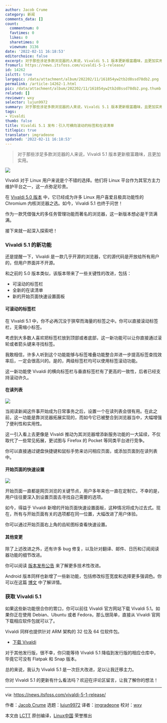 ```yaml
---
author: Jacob Crume
category: 新闻
comments_data: []
count:
  commentnum: 0
  favtimes: 0
  likes: 0
  sharetimes: 0
  viewnum: 3136
date: '2022-02-11 16:18:53'
editorchoice: false
excerpt: 对于那些涉足多款浏览器的人来说，Vivaldi 5.1 版本更新极富趣味，且更加实用。
fromurl: https://news.itsfoss.com/vivaldi-5-1-release/
id: 14262
islctt: true
largepic: /data/attachment/album/202202/11/161854yw2tb2d8ssd78db2.png
permalink: /article-14262-1.html
pic: /data/attachment/album/202202/11/161854yw2tb2d8ssd78db2.png.thumb.jpg
related: []
reviewer: wxy
selector: lujun9972
summary: 对于那些涉足多款浏览器的人来说，Vivaldi 5.1 版本更新极富趣味，且更加实用。
tags:
- Vivaldi
thumb: false
title: Vivaldi 5.1 发布：引入可横向滚动的标签和在读清单
titlepic: true
translator: imgradeone
updated: '2022-02-11 16:18:53'
---
```



> 
> 对于那些涉足多款浏览器的人来说，Vivaldi 5.1 版本更新极富趣味，且更加实用。
> 
> 
> 


![](/data/attachment/album/202202/11/161854yw2tb2d8ssd78db2.png)


Vivaldi 对于 Linux 用户来说是个不错的选择。他们将 Linux 平台作为其官方主力维护平台之一，这一点弥足珍贵。


在 [Vivaldi 5.0 版本](/article-14044-1.html) 中，它已经成为许多 Linux 用户喜爱且极具功能性的 Chromium 内核浏览器之选。如今，Vivaldi 5.1 也终于问世！


作为一款凭借强大的多任务管理功能而著名的浏览器，这一新版本想必是干货满满。


接下来就一起深入探索吧！


### Vivaldi 5.1 的新功能






还是提醒一下，Vivaldi 是一款几乎开源的浏览器，它的源代码是开放给所有用户的，但用户界面并不开源。


和之前的 5.0 版本类似，该版本带来了一些关键性的改进，包括：


* 可滚动的标签栏
* 全新的在读清单
* 新的开始页面快速设置面板


#### 可滚动的标签栏






在 Vivaldi 5.1 中，你不必再沉没于狭窄而海量的标签之中。你可以直接滚动标签栏，无需缩小标签。


考虑到大多数人喜欢把标签栏放到顶部或者底部，这一新功能可以让你直接通过滚轮或者箭头键来寻找标签。


我敢相信，许多人听到这个功能能够与标签堆叠功能整合并进一步提高标签查找效率后，一定会很高兴的。是的，两级标签栏均可以使用标签滚动功能。


这一新功能使 Vivaldi 的横向标签栏与垂直标签栏有了更高的一致性，后者已经支持滚动许久。


#### 在读列表


![](/data/attachment/album/202202/11/161857uicalbaalq6ninka.png)


当阅读新闻这件事开始成为日常事务之后，设置一个在读列表会很有用。在此之前，这一功能是靠浏览器拓展实现的，而如今它已被整合到浏览器当中，大幅增强了便利性和实用性。


这一引入看上去更像是 Vivaldi 推动为其浏览器增添新服务功能的一大延续，不仅取代了一些常见拓展，更试图与 Firefox 的 Pocket 等同类平台进行竞争。


你可以直接通过键盘快捷键和鼠标手势来访问相应页面，或添加页面到在读列表中。


#### 开始页面的快速设置


![](/data/attachment/album/202202/11/161858ou535bgtsa3bkggu.png)


开始页面一直都是网页浏览的关键节点，用户多年来也一直在定制它。不幸的是，用户往往要深入到设置页面去寻找自己需要的选项。


如今，得益于 Vivaldi 新增的开始页面快速设置面板，这种情况将成为过去式。现在，所有与开始页面有关的选项都在同一位置，大幅改进了用户体验。


你可以通过开始页面右上角的齿轮图标查看快速设置。


#### 其他变更


除了上述改进之外，还有许多 bug 修复，以及针对翻译、邮件、日历和订阅阅读器功能的细节改进。


你可以阅读 [版本发布公告](https://vivaldi.com/blog/vivaldi-5-1-gets-scrollable-tabs-reading-list/) 来了解更多技术性改进。


Android 版本同样也新增了一些新功能，包括修改标签宽度和选择更多强调色。你可以在这篇 [博文](https://vivaldi.com/blog/vivaldi-5-1-on-android/) 中了解详情。


### 获取 Vivaldi 5.1


如果这些新功能很合你的胃口，你可以前往 Vivaldi 官方网站下载 Vivaldi 5.1。如果你正在使用 Debian、Ubuntu 或者 Fedora，那么很简单，直接从 Vivaldi 官网下载相应软件包就可以了。


Vivaldi 同样也提供针对 ARM 架构的 32 位及 64 位软件包。


* [下载 Vivaldi](https://vivaldi.com/download/)


对于其他发行版，很不幸，你只能等待 Vivaldi 5.1 降临到发行版的相应仓库中，毕竟它可没有 Flatpak 和 Snap 版本。


总的来说，我认为 Vivaldi 5.1 是一次巨大改进，足以让我迁移主力。


你对 Vivaldi 5.1 的更新有什么看法吗？欢迎在评论区留言，让我了解你的想法！




---


via: <https://news.itsfoss.com/vivaldi-5-1-release/>


作者：[Jacob Crume](https://news.itsfoss.com/author/jacob/) 选题：[lujun9972](https://github.com/lujun9972) 译者：[imgradeone](https://github.com/imgradeone) 校对：[wxy](https://github.com/wxy)


本文由 [LCTT](https://github.com/LCTT/TranslateProject) 原创编译，[Linux中国](https://linux.cn/) 荣誉推出